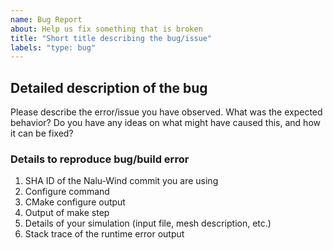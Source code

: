 ```yaml
---
name: Bug Report 
about: Help us fix something that is broken 
title: "Short title describing the bug/issue"
labels: "type: bug"
---
```


## Detailed description of the bug 

Please describe the error/issue you have observed. What was the expected
behavior? Do you have any ideas on what might have caused this, and how it can
be fixed?

### Details to reproduce bug/build error

1. SHA ID of the Nalu-Wind commit you are using 
1. Configure command
1. CMake configure output
1. Output of make step
1. Details of your simulation (input file, mesh description, etc.)
1. Stack trace of the runtime error output 
